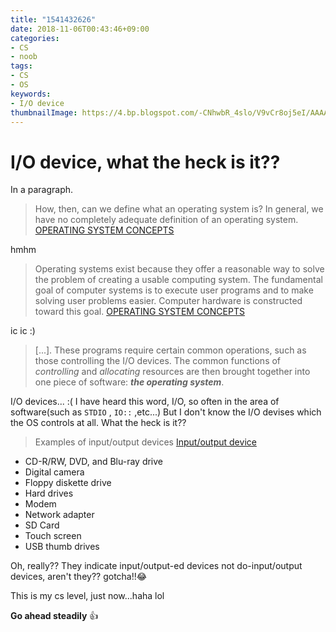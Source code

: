 ```yaml
---
title: "1541432626"
date: 2018-11-06T00:43:46+09:00
categories:
- CS
- noob
tags:
- CS
- OS
keywords:
- I/O device
thumbnailImage: https://4.bp.blogspot.com/-CNhwbR_4slo/V9vCr8oj5eI/AAAAAAAA9_g/oSCtlfHAxtQrDgBZO1OzRm0bb75iu0C3gCLcB/s800/taimatsu.png
---
```


# I/O device, what the heck is it??

In a paragraph.

> How, then, can we define what an operating system is? In general, we have no completely adequate definition of an operating system.
[OPERATING SYSTEM CONCEPTS](http://iips.icci.edu.iq/images/exam/Abraham-Silberschatz-Operating-System-Concepts---9th2012.12.pdf)

hmhm

>  Operating systems exist because they offer a reasonable way to solve the problem of creating a usable computing system.
The fundamental goal of computer systems is to execute user programs and to make solving user problems easier.
Computer hardware is constructed toward this goal.
[OPERATING SYSTEM CONCEPTS](http://iips.icci.edu.iq/images/exam/Abraham-Silberschatz-Operating-System-Concepts---9th2012.12.pdf)

ic ic :)

> [...]. These programs require certain common operations, such as those controlling the I/O devices.
The common functions of *controlling* and *allocating* resources are then brought together into one piece of software: ***the operating system***.

I/O devices... :( I have heard this word, I/O, so often in the area of software(such as `STDIO` , `IO::` ,etc...)
But I don't know the I/O devises which the OS controls at all. What the heck is it??

> Examples of input/output devices
[Input/output device](https://www.computerhope.com/jargon/i/iodevice.htm)

- CD-R/RW, DVD, and Blu-ray drive
- Digital camera
- Floppy diskette drive
- Hard drives
- Modem
- Network adapter
- SD Card
- Touch screen
- USB thumb drives

Oh, really?? They indicate input/output-ed devices not do-input/output devices, aren't they??
gotcha!!😂

This is my cs level, just now...haha lol

**Go ahead steadily** 👍
